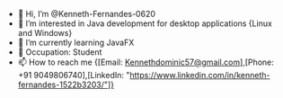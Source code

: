 - 👋 Hi, I’m @Kenneth-Fernandes-0620
- 👀 I’m interested in Java development for desktop applications {Linux and Windows}
- 🌱 I’m currently learning JavaFX
- :briefcase:  Occupation: Student
- 📫 How to reach me {[Email: Kennethdominic57@gmail.com],[Phone: +91 9049806740],[LinkedIn: "https://www.linkedin.com/in/kenneth-fernandes-1522b3203/"]}

<!---
Kenneth-Fernandes-0620/Kenneth-Fernandes-0620 is a ✨ special ✨ repository because its `README.md` (this file) appears on your GitHub profile.
You can click the Preview link to take a look at your changes.
--->
